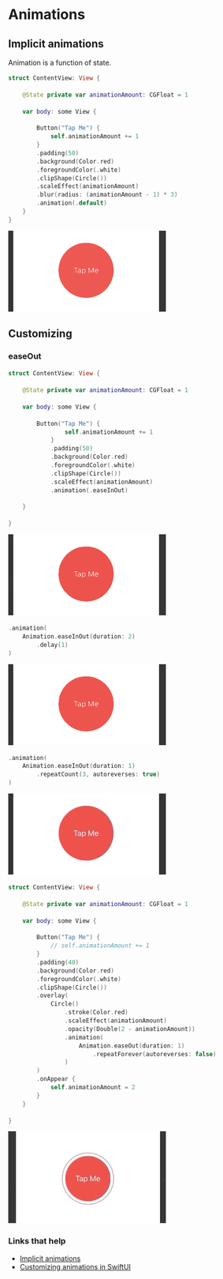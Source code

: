 # Animations

## Implicit animations

Animation is a function of state.

```swift
struct ContentView: View {
    
    @State private var animationAmount: CGFloat = 1
    
    var body: some View {
        
        Button("Tap Me") {
            self.animationAmount += 1
        }
        .padding(50)
        .background(Color.red)
        .foregroundColor(.white)
        .clipShape(Circle())
        .scaleEffect(animationAmount)
        .blur(radius: (animationAmount - 1) * 3)
        .animation(.default)
    }
}
```

![](images/1.gif)


## Customizing

### easeOut

```swift
struct ContentView: View {
    
    @State private var animationAmount: CGFloat = 1
    
    var body: some View {
    
        Button("Tap Me") {
                self.animationAmount += 1
            }
            .padding(50)
            .background(Color.red)
            .foregroundColor(.white)
            .clipShape(Circle())
            .scaleEffect(animationAmount)
            .animation(.easeInOut)
        
    }
    
}
```

![](images/2.gif)

```swift
.animation(
    Animation.easeInOut(duration: 2)
        .delay(1)
)
```

![](images/4.gif)

```swift
.animation(
    Animation.easeInOut(duration: 1)
        .repeatCount(3, autoreverses: true)
)
```

![](images/3.gif)

```swift
struct ContentView: View {
    
    @State private var animationAmount: CGFloat = 1
    
    var body: some View {
        
        Button("Tap Me") {
            // self.animationAmount += 1
        }
        .padding(40)
        .background(Color.red)
        .foregroundColor(.white)
        .clipShape(Circle())
        .overlay(
            Circle()
                .stroke(Color.red)
                .scaleEffect(animationAmount)
                .opacity(Double(2 - animationAmount))
                .animation(
                    Animation.easeOut(duration: 1)
                        .repeatForever(autoreverses: false)
                )
        )
        .onAppear {
            self.animationAmount = 2
        }
    }
    
}
```

![](images/5.gif)


### Links that help

- [Implicit animations](https://www.hackingwithswift.com/books/ios-swiftui/creating-implicit-animations)
- [Customizing animations in SwiftUI](https://www.hackingwithswift.com/books/ios-swiftui/customizing-animations-in-swiftui)